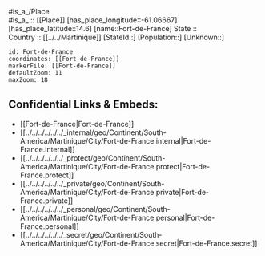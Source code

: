 ﻿---
location: [14.6,-61.06667] 
mapzoom: [7,12] 
mapmarker: city 
type: City
tags:
- geo/City


SpocWebEntityId: 36648
isDeleted: false
confidential: public

---
#is_a_/Place  
#is_a_ :: [[Place]] 
[has_place_longitude::-61.06667] 
[has_place_latitude::14.6] 
[name::Fort-de-France] 
State ::  
Country :: [[../../Martinique]] 
[StateId::] 
[Population::] 
[Unknown::] 


```leaflet
id: Fort-de-France
coordinates: [[Fort-de-France]] 
markerFile: [[Fort-de-France]] 
defaultZoom: 11 
maxZoom: 18
```


## Confidential Links & Embeds: 
- [[Fort-de-France|Fort-de-France]]  
- [[../../../../../../_internal/geo/Continent/South-America/Martinique/City/Fort-de-France.internal|Fort-de-France.internal]] 
- [[../../../../../../_protect/geo/Continent/South-America/Martinique/City/Fort-de-France.protect|Fort-de-France.protect]] 
- [[../../../../../../_private/geo/Continent/South-America/Martinique/City/Fort-de-France.private|Fort-de-France.private]] 
- [[../../../../../../_personal/geo/Continent/South-America/Martinique/City/Fort-de-France.personal|Fort-de-France.personal]] 
- [[../../../../../../_secret/geo/Continent/South-America/Martinique/City/Fort-de-France.secret|Fort-de-France.secret]] 
